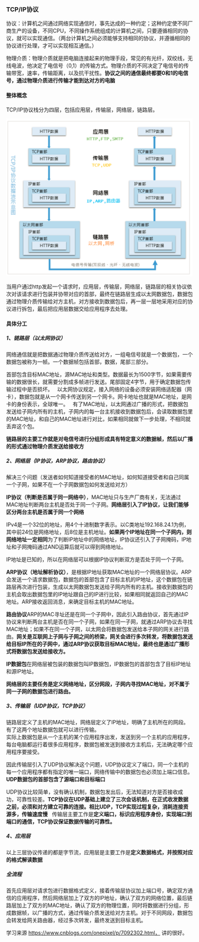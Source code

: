 ### TCP/IP协议
协议：计算机之间通过网络实现通信时，事先达成的一种约定；这种约定使不同厂商生产的设备，不同CPU，不同操作系统组成的计算机之间，只要遵循相同的协议，就可以实现通信。（两台计算机之间必须能够支持相同的协议，并遵循相同的协议进行处理，才可以实现相互通信。）  

物理介质：物理介质就是把电脑连接起来的物理手段，常见的有光纤，双绞线，无线电波，他决定了电信号（0,1）的传输方式。物理介质的不同决定了电信号的传输带宽，速率，传输距离，以及抗干扰性。**协议之间的通信最终都要0和1的电信号，通过物理介质进行传输才能到达对方的电脑**  
#### 整体概念
TCP/IP协议栈分为四层，包括应用层，传输层，网络层，链路层。

![](../pic/network_protocol/tcpip.png)

当用户通过http发起一个请求时，应用层，传输层，网络层，链路层的相关协议依次对该请求进行包装并协带对应的首部，最终在链路层生成以太网数据包，数据包通过物理介质传输给对方主机，对方接收到数据包后，再一层一层地采用对应的协议进行拆包，最后把应用层数据交给应用程序去处理。
#### 具体分工
##### 1、链路层（以太网协议）
网络通信就是把数据通过物理介质传送给对方，一组电信号就是一个数据包，一个数据包被称为一帧。一个数据帧包括首部，数据，尾部三部分。

首部包含目标MAC地址，源MAC地址和类型。数据最长为1500字节，如果需要传输的数据很长，就需要分割成多帧进行发送。尾部固定4字节，用于确定数据包传输过程中是否损坏。  
以太网协议规定，接入网络的设备必须安装网络适配器（网卡），数据包就是从一个网卡传送到另一个网卡。网卡地址也就是MAC地址，是网卡的身份表示，全球唯一。  
有了MAC地址，以太网通过广播的形式，把数据包发送给子网内所有的主机，子网内的每一台主机接收到数据包后，会读取数据包里的MAC地址，和自己的MAC地址进行对比，如果相同就做下一步处理，不相同就丢弃这个包。

**链路层的主要工作就是对电信号进行分组形成具有特定意义的数据帧，然后以广播的形式通过物理介质发送给接收方**
##### 2、网络层（IP协议，ARP协议，路由协议）

解决三个问题（发送者如何知道接受者的MAC地址，如何知道接受者和自己同属一个子网，如果不在一个子网数据包如何发送给对方）  

**IP协议（判断是否属于同一网络中）**，MAC地址只与生产厂商有关，无法通过MAC地址判断两台主机是否处于同一个子网。**网络层引入了IP协议，让我们能够区分两台主机是否属于同一个网络**

IPv4是一个32位的地址，用4个十进制数字表示。以C类地址192.168.24.1为例，其中前24位是网络地址，后8位是主机地址。**如果两个IP地址在同一个子网内，则网络地址一定相同**为了判断IP地址中的网络地址，IP协议还引入了子网掩码，IP地址和子网掩码通过AND运算后就可以得到网络地址。

IP地址是已知的，所以在网络层可以根据IP协议判断双方是否处于同一个子网。

**ARP协议（地址解析协议）**，是根据IP地址获取MAC地址的一个网络层协议。ARP会发送一个请求数据包，数据包的首部包含了目标主机的IP地址，这个数据包在链路层再次进行包装，生成以太网数据包发送给子网内所有的主机。接收到数据包的主机会取出数据包里的IP地址跟自己的IP进行比较，如果相同就返回自己的MAC地址。ARP接收返回消息，来确定目标主机的MAC地址。

**路由协议**ARP的MAC寻址还是在同一个子网中，因此引入路由协议，首先通过IP协议来判断两台主机是否在同一个子网，如果在同一子网，就通过ARP协议去寻找MAC地址；如果不在同一个子网，以太网会将数据包发送给本子网的网关进行路由。**网关是互联网上子网与子网之间的桥梁，网关会进行多次转发，将数据包发送给目标IP所在的子网中，通过ARP协议获取目标MAC地址，最终也是通过广播形式将数据包发送给接收方。**

**IP数据包**在网络层被包装的数据包叫IP数据包，IP数据包的首部包含了目标IP地址和源IP地址。

**网络层的主要任务是定义网络地址，区分网段，子网内寻找MAC地址，对不属于同一子网的数据包进行路由。**

##### 3、传输层（UDP协议，TCP协议）
链路层定义了主机的MAC地址，网络层定义了IP地址，明确了主机所在的网段。有了这两个地址数据包就可以进行传输。  
实际上数据包是从一个主机的某个应用程序出发，发送到另一个主机的应用程序，每台电脑都运行着很多应用程序，数据包被发送到接收方主机后，无法确定哪个应用程序要接受。

因此传输层引入了UDP协议解决这个问题，UDP协议定义了端口，同一个主机的每一个应用程序都有指定的唯一端口，网络传输中的数据包也必须加上端口信息。**UDP数据包的首部包含了源端口和目标端口**

UDP协议比较简单，没有确认机制，数据包发出后，无法知道对方是否接收成功，可靠性较差。**TCP协议在UDP基础上建立了三次会话机制，在正式收发数据之前，必须和对方建立可靠的连接。相比UDP，TCP实现过程复杂，消耗连接资源多，传输速度慢**  
传输层主要工作是**定义端口，标识应用程序身份，实现端口到端口的通信，TCP协议保证数据传输的可靠性。**
##### 4、应用层
以上三层协议传递的都是字节流，应用层是主要工作是**定义数据格式，并按照对应的格式解读数据**

##### 全流程
首先应用层对请求包进行数据格式定义，接着传输层协议加上端口号，确定双方通信的应用程序，然后网络层加上了双方的IP地址，确认了双方的网络位置，最后链路层加上了双方的MAC地址，确认了双方的物理位置，同时将数据进行分组，形成数据帧，以广播的方式，通过传输介质发送给对方主机。对于不同网段，数据包会转发给网关路由器，经过多次转发，最终发送到目标主机。


学习来源 https://www.cnblogs.com/onepixel/p/7092302.html， 讲的很好。
